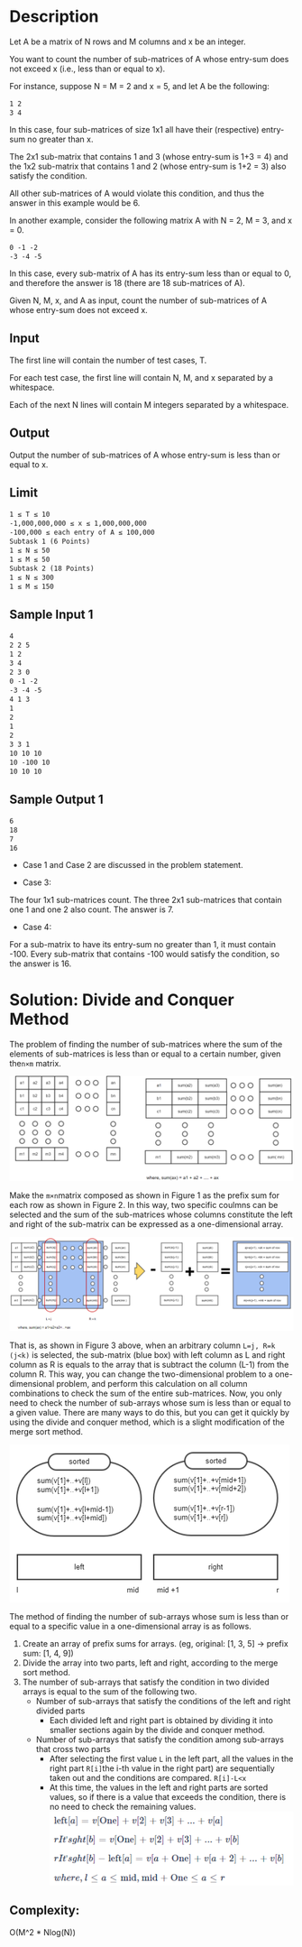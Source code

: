 # Description

Let A be a matrix of N rows and M columns and x be an integer.

You want to count the number of sub-matrices of A whose entry-sum does not exceed x (i.e., less than or equal to x).

For instance, suppose N = M = 2 and x = 5, and let A be the following:
```
1 2
3 4
```

In this case, four sub-matrices of size 1x1 all have their (respective) entry-sum no greater than x.

The 2x1 sub-matrix that contains 1 and 3 (whose entry-sum is 1+3 = 4) and the 1x2 sub-matrix that contains 1 and 2 (whose entry-sum is 1+2 = 3) also satisfy the condition.

All other sub-matrices of A would violate this condition, and thus the answer in this example would be 6.

In another example, consider the following matrix A with N = 2, M = 3, and x = 0.
```
0 -1 -2
-3 -4 -5
```

In this case, every sub-matrix of A has its entry-sum less than or equal to 0, and therefore the answer is 18 (there are 18 sub-matrices of A).

Given N, M, x, and A as input, count the number of sub-matrices of A whose entry-sum does not exceed x.

## **Input**
The first line will contain the number of test cases, T.

For each test case, the first line will contain N, M, and x separated by a whitespace.

Each of the next N lines will contain M integers separated by a whitespace.

## **Output**
Output the number of sub-matrices of A whose entry-sum is less than or equal to x.

## **Limit**
```
1 ≤ T ≤ 10
-1,000,000,000 ≤ x ≤ 1,000,000,000
-100,000 ≤ each entry of A ≤ 100,000
Subtask 1 (6 Points)
1 ≤ N ≤ 50
1 ≤ M ≤ 50
Subtask 2 (18 Points)
1 ≤ N ≤ 300
1 ≤ M ≤ 150
```

## **Sample Input 1**
```
4
2 2 5
1 2
3 4
2 3 0
0 -1 -2
-3 -4 -5
4 1 3
1
2
1
2
3 3 1
10 10 10
10 -100 10
10 10 10
```
## **Sample Output 1**
```
6
18
7
16
```

* Case 1 and Case 2 are discussed in the problem statement.

* Case 3:

The four 1x1 sub-matrices count. The three 2x1 sub-matrices that contain one 1 and one 2 also count. The answer is 7.

* Case 4:

For a sub-matrix to have its entry-sum no greater than 1, it must contain -100. Every sub-matrix that contains -100 would satisfy the condition, so the answer is 16.

# Solution: Divide and Conquer Method

The problem of finding the number of sub-matrices where the sum of the elements of sub-matrices is less than or equal to a certain number, given the`n×m` matrix.

![image info](./1.png)

Make the `m×n`matrix composed as shown in Figure 1 as the prefix sum for each row as shown in Figure 2. In this way, two specific coulmns can be selected and the sum of the sub-matrices whose columns constitute the left and right of the sub-matrix can be expressed as a one-dimensional array.

![image info](./2.png)

That is, as shown in Figure 3 above, when an arbitrary column `L=j, R=k (j<k)` is selected, the sub-matrix (blue box) with left column as L and right column as R is equals to the array that is subtract the column (L-1) from the column R. This way, you can change the two-dimensional problem to a one-dimensional problem, and perform this calculation on all column combinations to check the sum of the entire sub-matrices. Now, you only need to check the number of sub-arrays whose sum is less than or equal to a given value. There are many ways to do this, but you can get it quickly by using the divide and conquer method, which is a slight modification of the merge sort method.

![image info](./3.png)

The method of finding the number of sub-arrays whose sum is less than or equal to a specific value in a one-dimensional array is as follows.

1. Create an array of prefix sums for arrays. (eg, original: [1, 3, 5] → prefix sum: [1, 4, 9])
2. Divide the array into two parts, left and right, according to the merge sort method.
3. The number of sub-arrays that satisfy the condition in two divided arrays is equal to the sum of the following two.
    * Number of sub-arrays that satisfy the conditions of the left and right divided parts
        * Each divided left and right part is obtained by dividing it into smaller sections again by the divide and conquer method.
    * Number of sub-arrays that satisfy the condition among sub-arrays that cross two parts
        * After selecting the first value `L` in the left part, all the values ​​in the right part `R[i]`the i-th value in the right part) are sequentially taken out and the conditions are compared. `R[i]-L<x`
        * At this time, the values ​​in the left and right parts are sorted values, so if there is a value that exceeds the condition, there is no need to check the remaining values.
![image info](./4.png)

## Complexity:
O(M^2 * Nlog(N))
